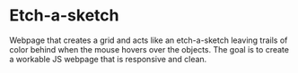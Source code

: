 # Etch-a-sketch
Webpage that creates a grid and acts like an etch-a-sketch leaving trails of color behind when the mouse hovers over the objects. The goal is to create a workable JS
webpage that is responsive and clean.
